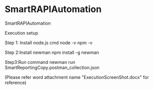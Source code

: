 # SmartRAPIAutomation
SmartRAPIAutomation

Execution setup

Step 1: Install node.js 
        cmd
        node -v
        npm -v

Step 2:Install newman
       npm install -g newman

Step3:Run command
      newman run SmartReportingCopy.postman_collection.json

(Please refer word attachment name "ExecutionScreenShot.docx" for reference)
